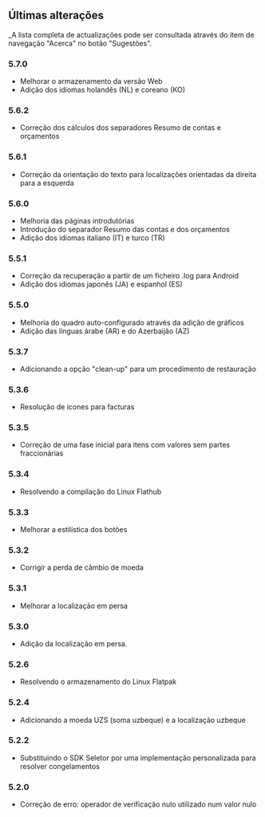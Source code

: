 ## Últimas alterações

_A lista completa de actualizações pode ser consultada através do item de navegação "Acerca" no botão "Sugestões".

### 5.7.0
- Melhorar o armazenamento da versão Web
- Adição dos idiomas holandês (NL) e coreano (KO)

### 5.6.2
- Correção dos cálculos dos separadores Resumo de contas e orçamentos

### 5.6.1
- Correção da orientação do texto para localizações orientadas da direita para a esquerda 

### 5.6.0
- Melhoria das páginas introdutórias
- Introdução do separador Resumo das contas e dos orçamentos
- Adição dos idiomas italiano (IT) e turco (TR)

### 5.5.1
- Correção da recuperação a partir de um ficheiro .log para Android
- Adição dos idiomas japonês (JA) e espanhol (ES) 

### 5.5.0
- Melhoria do quadro auto-configurado através da adição de gráficos
- Adição das línguas árabe (AR) e do Azerbaijão (AZ)

### 5.3.7
- Adicionando a opção "clean-up" para um procedimento de restauração  

### 5.3.6
- Resolução de ícones para facturas

### 5.3.5
- Correção de uma fase inicial para itens com valores sem partes fraccionárias

### 5.3.4
- Resolvendo a compilação do Linux Flathub

### 5.3.3
- Melhorar a estilística dos botões

### 5.3.2
- Corrigir a perda de câmbio de moeda

### 5.3.1
- Melhorar a localização em persa

### 5.3.0
- Adição da localização em persa. 

### 5.2.6
- Resolvendo o armazenamento do Linux Flatpak

### 5.2.4
- Adicionando a moeda UZS (soma uzbeque) e a localização uzbeque

### 5.2.2
- Substituindo o SDK Seletor por uma implementação personalizada para resolver congelamentos

### 5.2.0
- Correção de erro: operador de verificação nulo utilizado num valor nulo
